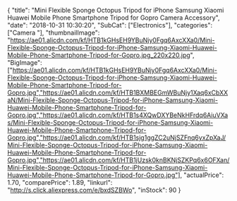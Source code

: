 {
	"title": "Mini Flexible Sponge Octopus Tripod for iPhone Samsung Xiaomi Huawei Mobile Phone Smartphone Tripod for Gopro Camera Accessory",
	"date": "2018-10-31 10:30:20",
	"SubCat": ["Electronics"],
	"categories": ["Camera "],
	"thumbnailImage": "https://ae01.alicdn.com/kf/HTB1kGHsEH9YBuNjy0Fgq6AxcXXa0/Mini-Flexible-Sponge-Octopus-Tripod-for-iPhone-Samsung-Xiaomi-Huawei-Mobile-Phone-Smartphone-Tripod-for-Gopro.jpg_220x220.jpg",
	"BigImage": ["https://ae01.alicdn.com/kf/HTB1kGHsEH9YBuNjy0Fgq6AxcXXa0/Mini-Flexible-Sponge-Octopus-Tripod-for-iPhone-Samsung-Xiaomi-Huawei-Mobile-Phone-Smartphone-Tripod-for-Gopro.jpg","https://ae01.alicdn.com/kf/HTB1BXMBEGmWBuNjy1Xaq6xCbXXaN/Mini-Flexible-Sponge-Octopus-Tripod-for-iPhone-Samsung-Xiaomi-Huawei-Mobile-Phone-Smartphone-Tripod-for-Gopro.jpg","https://ae01.alicdn.com/kf/HTB1s4XQwDXYBeNkHFrdq6AiuVXas/Mini-Flexible-Sponge-Octopus-Tripod-for-iPhone-Samsung-Xiaomi-Huawei-Mobile-Phone-Smartphone-Tripod-for-Gopro.jpg","https://ae01.alicdn.com/kf/HTB1sjg1ggZC2uNjSZFnq6yxZpXaJ/Mini-Flexible-Sponge-Octopus-Tripod-for-iPhone-Samsung-Xiaomi-Huawei-Mobile-Phone-Smartphone-Tripod-for-Gopro.jpg","https://ae01.alicdn.com/kf/HTB1jUzsk0knBKNjSZKPq6x6OFXan/Mini-Flexible-Sponge-Octopus-Tripod-for-iPhone-Samsung-Xiaomi-Huawei-Mobile-Phone-Smartphone-Tripod-for-Gopro.jpg"],
	"actualPrice": 1.70,
	"comparePrice": 1.89,
	"linkurl": "http://s.click.aliexpress.com/e/bxdSZBWo",
	"inStock": 90
}
